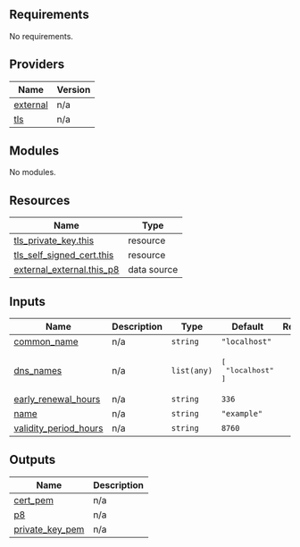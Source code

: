 <!-- BEGIN_TF_DOCS -->
## Requirements

No requirements.

## Providers

| Name | Version |
|------|---------|
| <a name="provider_external"></a> [external](#provider\_external) | n/a |
| <a name="provider_tls"></a> [tls](#provider\_tls) | n/a |

## Modules

No modules.

## Resources

| Name | Type |
|------|------|
| [tls_private_key.this](https://registry.terraform.io/providers/hashicorp/tls/latest/docs/resources/private_key) | resource |
| [tls_self_signed_cert.this](https://registry.terraform.io/providers/hashicorp/tls/latest/docs/resources/self_signed_cert) | resource |
| [external_external.this_p8](https://registry.terraform.io/providers/hashicorp/external/latest/docs/data-sources/external) | data source |

## Inputs

| Name | Description | Type | Default | Required |
|------|-------------|------|---------|:--------:|
| <a name="input_common_name"></a> [common\_name](#input\_common\_name) | n/a | `string` | `"localhost"` | no |
| <a name="input_dns_names"></a> [dns\_names](#input\_dns\_names) | n/a | `list(any)` | <pre>[<br>  "localhost"<br>]</pre> | no |
| <a name="input_early_renewal_hours"></a> [early\_renewal\_hours](#input\_early\_renewal\_hours) | n/a | `string` | `336` | no |
| <a name="input_name"></a> [name](#input\_name) | n/a | `string` | `"example"` | no |
| <a name="input_validity_period_hours"></a> [validity\_period\_hours](#input\_validity\_period\_hours) | n/a | `string` | `8760` | no |

## Outputs

| Name | Description |
|------|-------------|
| <a name="output_cert_pem"></a> [cert\_pem](#output\_cert\_pem) | n/a |
| <a name="output_p8"></a> [p8](#output\_p8) | n/a |
| <a name="output_private_key_pem"></a> [private\_key\_pem](#output\_private\_key\_pem) | n/a |
<!-- END_TF_DOCS -->